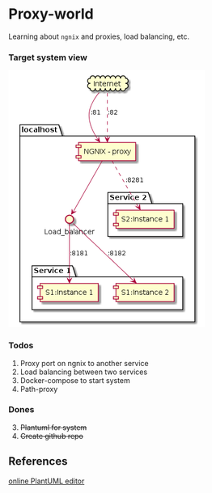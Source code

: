 # Proxy-world

Learning about `ngnix` and proxies, load balancing, etc.

### Target system view
![Overview of the system](system.png)

### Todos
1. Proxy port on ngnix to another service
2. Load balancing between two services
4. Docker-compose to start system
5. Path-proxy

### Dones
3. ~~Plantuml for system~~
5. ~~Create github repo~~

## References
[online PlantUML editor](https://www.planttext.com/)